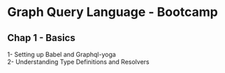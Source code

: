 # Graph Query Language - Bootcamp

## Chap 1 - Basics

1- Setting up Babel and Graphql-yoga </br>
2- Understanding Type Definitions and Resolvers